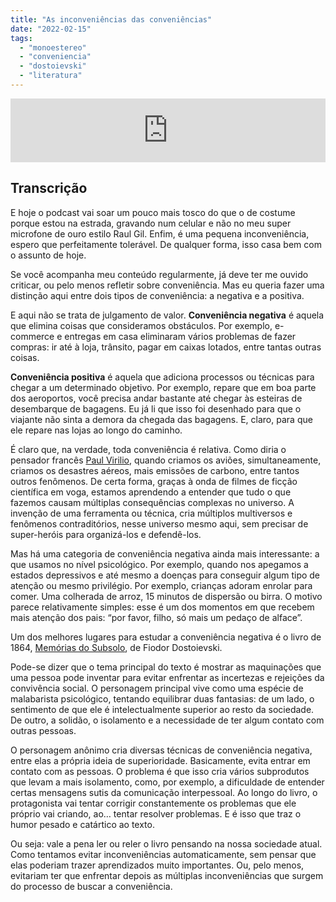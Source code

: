 ```yaml
---
title: "As inconveniências das conveniências"
date: "2022-02-15"
tags: 
  - "monoestereo"
  - "conveniencia"
  - "dostoievski"
  - "literatura"
---
```


<iframe src="https://anchor.fm/monoestereo/embed/episodes/As-inconvenincias-das-convenincias-e1ecsm6" height="102px" width="100%" frameborder="0" scrolling="no"></iframe>

## Transcrição

E hoje o podcast vai soar um pouco mais tosco do que o de costume porque estou na estrada, gravando num celular e não no meu super microfone de ouro estilo Raul Gil. Enfim, é uma pequena inconveniência, espero que perfeitamente tolerável. De qualquer forma, isso casa bem com o assunto de hoje.

Se você acompanha meu conteúdo regularmente, já deve ter me ouvido criticar, ou pelo menos refletir sobre conveniência. Mas eu queria fazer uma distinção aqui entre dois tipos de conveniência: a negativa e a positiva.

E aqui não se trata de julgamento de valor. **Conveniência negativa** é aquela que elimina coisas que consideramos obstáculos. Por exemplo, e-commerce e entregas em casa eliminaram vários problemas de fazer compras: ir até à loja, trânsito, pagar em caixas lotados, entre tantas outras coisas.

**Conveniência positiva** é aquela que adiciona processos ou técnicas para chegar a um determinado objetivo. Por exemplo, repare que em boa parte dos aeroportos, você precisa andar bastante até chegar às esteiras de desembarque de bagagens. Eu já li que isso foi desenhado para que o viajante não sinta a demora da chegada das bagagens. E, claro, para que ele repare nas lojas ao longo do caminho.

É claro que, na verdade, toda conveniência é relativa. Como diria o pensador francês [Paul Virilio](https://pt.wikipedia.org/wiki/Paul_Virilio), quando criamos os aviões, simultaneamente, criamos os desastres aéreos, mais emissões de carbono, entre tantos outros fenômenos. De certa forma, graças à onda de filmes de ficção científica em voga, estamos aprendendo a entender que tudo o que fazemos causam múltiplas consequências complexas no universo. A invenção de uma ferramenta ou técnica, cria múltiplos multiversos e fenômenos contraditórios, nesse universo mesmo aqui, sem precisar de super-heróis para organizá-los e defendê-los.

Mas há uma categoria de conveniência negativa ainda mais interessante: a que usamos no nível psicológico. Por exemplo, quando nos apegamos a estados depressivos e até mesmo a doenças para conseguir algum tipo de atenção ou mesmo privilégio. Por exemplo, crianças adoram enrolar para comer. Uma colherada de arroz, 15 minutos de dispersão ou birra. O motivo parece relativamente simples: esse é um dos momentos em que recebem mais atenção dos pais: “por favor, filho, só mais um pedaço de alface”.

Um dos melhores lugares para estudar a conveniência negativa é o livro de 1864, [Memórias do Subsolo](https://www.amazon.com.br/Mem%C3%B3rias-do-subsolo-Fi%C3%B3dor-Dostoi%C3%A9vski/dp/8582852479?crid=3JE85FJ55UZDG&keywords=mem%C3%B3rias+do+subsolo&qid=1645404777&sprefix=mem%C3%B3rias+%2Caps%2C122&sr=8-2&linkCode=ll1&tag=eduf-20&linkId=4081d6186da4a23be25029d3bcd5eb70&language=pt_BR&ref_=as_li_ss_tl), de Fiodor Dostoievski.

Pode-se dizer que o tema principal do texto é mostrar as maquinações que uma pessoa pode inventar para evitar enfrentar as incertezas e rejeições da convivência social. O personagem principal vive como uma espécie de malabarista psicológico, tentando equilibrar duas fantasias: de um lado, o sentimento de que ele é intelectualmente superior ao resto da sociedade. De outro, a solidão, o isolamento e a necessidade de ter algum contato com outras pessoas.

O personagem anônimo cria diversas técnicas de conveniência negativa, entre elas a própria ideia de superioridade. Basicamente, evita entrar em contato com as pessoas. O problema é que isso cria vários subprodutos que levam a mais isolamento, como, por exemplo, a dificuldade de entender certas mensagens sutis da comunicação interpessoal. Ao longo do livro, o protagonista vai tentar corrigir constantemente os problemas que ele próprio vai criando, ao… tentar resolver problemas. E é isso que traz o humor pesado e catártico ao texto.

Ou seja: vale a pena ler ou reler o livro pensando na nossa sociedade atual. Como tentamos evitar inconveniências automaticamente, sem pensar que elas poderiam trazer aprendizados muito importantes. Ou, pelo menos, evitariam ter que enfrentar depois as múltiplas inconveniências que surgem do processo de buscar a conveniência.
